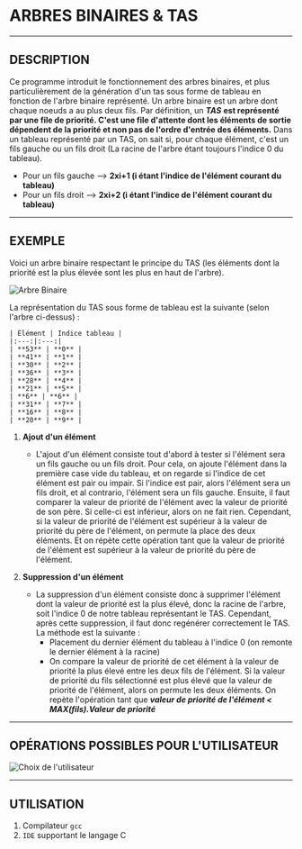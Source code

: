# ARBRES BINAIRES & TAS

-----------------------------

## DESCRIPTION
Ce programme introduit le fonctionnement des arbres binaires, et plus particulièrement de la génération d'un tas sous forme de tableau en fonction de l'arbre binaire représenté.
Un arbre binaire est un arbre dont chaque noeuds a au plus deux fils.
Par définition, un _**TAS**_ **est représenté par une file de priorité. C'est une file d'attente dont les éléments de sortie dépendent de la priorité et non pas de l'ordre d'entrée des éléments.**
Dans un tableau représenté par un TAS, on sait si, pour chaque élément, c'est un fils gauche ou un fils droit (La racine de l'arbre étant toujours l'indice 0 du tableau).
* Pour un fils gauche --> **2xi+1 (i étant l'indice de l'élément courant du tableau)**
* Pour un fils droit --> **2xi+2 (i étant l'indice de l'élément courant du tableau)**

-----------------------------
## EXEMPLE
Voici un arbre binaire respectant le principe du TAS (les éléments dont la priorité est la plus élevée sont les plus en haut de l'arbre).

![Arbre Binaire](https://upload.wikimedia.org/wikipedia/commons/thumb/c/c3/MaxHeapRemove0.svg/230px-MaxHeapRemove0.svg.png)

La représentation du TAS sous forme de tableau est la suivante (selon l'arbre ci-dessus) : 

	| Élément | Indice tableau |
	|:---:|:---:|
	| **53** | **0** |
	| **41** | **1** |
	| **30** | **2** |
	| **36** | **3** |
	| **28** | **4** |
	| **21** | **5** |
	| **6** | **6** |
	| **31** | **7** |
	| **16** | **8** |
	| **20** | **9** |

1. **Ajout d'un élément**
	* L'ajout d'un élément consiste tout d'abord à tester si l'élément sera un fils gauche ou un fils droit. Pour cela, on ajoute l'élément dans la première case vide du tableau, et on regarde si l'indice de cet élément est pair ou impair. Si l'indice est pair, alors l'élément sera un fils droit, et al contrario, l'élément sera un fils gauche.
	Ensuite, il faut comparer la valeur de priorité de l'élément avec la valeur de priorité de son père. Si celle-ci est inférieur, alors on ne fait rien. Cependant, si la valeur de priorité de l'élément est supérieur à la valeur de priorité du père de l'élément, on permute la place des deux éléments. Et on répète cette opération tant que la valeur de priorité de l'élément est supérieur à la valeur de priorité du père de l'élément.

2. **Suppression d'un élément**
	* La suppression d'un élément consiste donc à supprimer l'élément dont la valeur de priorité est la plus élevé, donc la racine de l'arbre, soit l'indice 0 de notre tableau représentant le TAS. Cependant, après cette suppression, il faut donc regénérer correctement le TAS. La méthode est la suivante :
		* Placement du dernier élément du tableau à l'indice 0 (on remonte le dernier élément à la racine)
		* On compare la valeur de priorité de cet élément à la valeur de priorité la plus élevé entre les deux fils de l'élément. Si la valeur de priorité du fils sélectionné est plus élevé que la valeur de priorité de l'élément, alors on permute les deux éléments. On repète l'opération tant que _**valeur de priorité de l'élément < MAX(fils).Valeur de priorité**_

-----------------------------

## OPÉRATIONS POSSIBLES POUR L'UTILISATEUR

![Choix de l'utilisateur](https://image.noelshack.com/fichiers/2017/47/7/1511725259-24167427-1915246248792168-1473021681-o.png)

-----------------------------

## UTILISATION
1. Compilateur `gcc`
2. `IDE` supportant le langage C